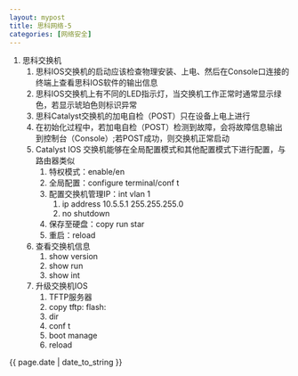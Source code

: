```yaml
---
layout: mypost
title: 思科网络-5
categories: [网络安全]
---
```


1. 思科交换机
   1. 思科IOS交换机的启动应该检查物理安装、上电、然后在Console口连接的终端上查看思科IOS软件的输出信息
   2. 思科IOS交换机上有不同的LED指示灯，当交换机工作正常时通常显示绿色，若显示琥珀色则标识异常
   3. 思科Catalyst交换机的加电自检（POST）只在设备上电上进行
   4. 在初始化过程中，若加电自检（POST）检测到故障，会将故障信息输出到控制台（Console）;若POST成功，则交换机正常启动
   5. Catalyst IOS 交换机能够在全局配置模式和其他配置模式下进行配置，与路由器类似
      1. 特权模式：enable/en
      2. 全局配置：configure terminal/conf t
      3. 配置交换机管理IP：int vlan 1
         1. ip address 10.5.5.1 255.255.255.0
         2. no shutdown
      4. 保存至硬盘：copy run star
      5. 重启：reload
   6. 查看交换机信息
      1. show version
      2. show run
      3. show int
   7. 升级交换机IOS
      1. TFTP服务器
      2. copy tftp: flash:
      3. dir
      4. conf t
      5. boot manage
      6. reload
   





{{ page.date | date_to_string }}